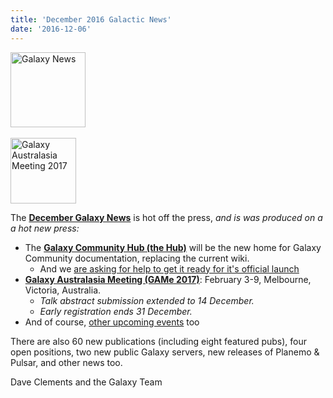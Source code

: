 ```yaml
---
title: 'December 2016 Galactic News'
date: '2016-12-06'
---
```

<div class='right'>
<div class='right'><a href='/galaxy-updates/2016-12/'><img src="/src/images/galaxy-logos/GalaxyNews.png" alt="Galaxy News" width=120 /></a></div><br />
<a href='/galaxy-updates/2016-12/#galaxy-australasia-meeting-game-2017-registration--abstract-submission-are-open'><img src="/src/images/logos/GAMeLogo200.png" alt="Galaxy Australasia Meeting 2017" width="105" /></a><br />
</div>

The **[December Galaxy News](/galaxy-updates/2016-12/)** is hot off the press, *and is was produced on a a hot new press:*

* The **[Galaxy Community Hub (the Hub)](/galaxy-updates/2016-12/#galaxy-community-hub-the-hub)** will be the new home for Galaxy Community documentation, replacing the current wiki.
   * And we [are asking for help to get it ready for it's official launch](/galaxy-updates/2016-12/#the-community-hub-contribution-convergence-chcc-thursday-december-8)
* **[Galaxy Australasia Meeting (GAMe 2017)](/galaxy-updates/2016-12/#galaxy-australasia-meeting-game-2017)**: February 3-9, Melbourne, Victoria, Australia. 
  * *Talk abstract submission extended to 14 December.*
  * *Early registration ends 31 December.* 
* And of course, [other upcoming events](/galaxy-updates/2016-12/#all-upcoming-events) too

There are also 60 new publications (including eight featured pubs), four open positions, two new public Galaxy servers, new releases of Planemo & Pulsar, and other news too.

Dave Clements and the Galaxy Team

